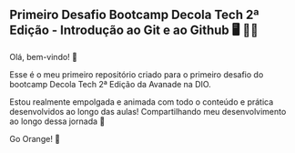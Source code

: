 ## Primeiro Desafio Bootcamp Decola Tech 2ª Edição - Introdução ao Git e ao Github :desktop_computer: :woman_technologist: ##

Olá, bem-vindo! :wave:

Esse é o meu primeiro repositório criado para o primeiro desafio do bootcamp Decola Tech 2ª Edição da Avanade na DIO.

Estou realmente empolgada e animada com todo o conteúdo e prática desenvolvidos ao longo das aulas! Compartilhando meu desenvolvimento ao longo dessa jornada :rocket:

Go Orange! :orange:

